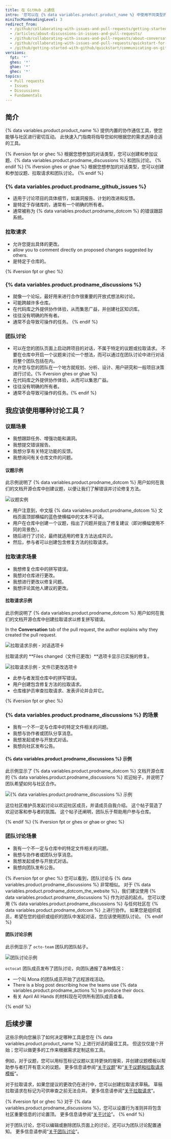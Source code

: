 ```yaml
---
title: 在 GitHub 上通信
intro: '您可以在 {% data variables.product.product_name %} 中使用不同类型的讨论来讨论特定项目和更改，以及更广泛的想法或团队目标。'
miniTocMaxHeadingLevel: 3
redirect_from:
  - /github/collaborating-with-issues-and-pull-requests/getting-started/quickstart-for-communicating-on-github
  - /articles/about-discussions-in-issues-and-pull-requests/
  - /github/collaborating-with-issues-and-pull-requests/about-conversations-on-github
  - /github/collaborating-with-issues-and-pull-requests/quickstart-for-communicating-on-github
  - /github/getting-started-with-github/quickstart/communicating-on-github
versions:
  fpt: '*'
  ghes: '*'
  ghae: '*'
  ghec: '*'
topics:
  - Pull requests
  - Issues
  - Discussions
  - Fundamentals
---
```


## 简介

{% data variables.product.product_name %} 提供内置的协作通信工具，使您能够与社区进行密切互动。 此快速入门指南将指导您如何根据您的需求选择合适的工具。

{% ifversion fpt or ghec %}
根据您想参加的对话类型，您可以创建和参加议题、{% data variables.product.prodname_discussions %} 和团队讨论。
{% endif %}
{% ifversion ghes or ghae %}
根据您想参加的对话类型，您可以创建和参加议题、拉取请求和团队讨论。
{% endif %}

### {% data variables.product.prodname_github_issues %}
- 适用于讨论项目的具体细节，如漏洞报告、计划的改进和反馈。
- 是特定于存储库的，通常有一个明确的所有者。
- 通常被称为 {% data variables.product.prodname_dotcom %} 的错误跟踪系统。

### 拉取请求
- 允许您提出具体的更改。
- allow you to comment directly on proposed changes suggested by others.
- 是特定于仓库的。

{% ifversion fpt or ghec %}
### {% data variables.product.prodname_discussions %}
-  就像一个论坛，最好用来进行合作很重要的开放式想法和讨论。
-  可能跨越许多仓库。
-  在代码库之外提供协作体验，从而集思广益，并创建社区知识库。
-  往往没有明确的所有者。
-  通常不会导致可操作的任务。
{% endif %}

### 团队讨论
- 可以在您的团队页面上启动跨项目的对话，不属于特定的议题或拉取请求。 不要在仓库中开启一个议题来讨论一个想法，而可以通过在团队讨论中进行对话将整个团队包括在内。
- 允许您与您的团队在一个地方就规划、分析、设计、用户研究和一般项目决策进行讨论。{% ifversion ghes or ghae %}
- 在代码库之外提供协作体验，从而可以集思广益。
- 往往没有明确的所有者。
- 通常不会导致可操作的任务。{% endif %}

## 我应该使用哪种讨论工具？

### 议题场景

- 我想跟踪任务、增强功能和漏洞。
- 我想提交错误报告。
- 我想分享有关特定功能的反馈。
- 我想询问有关仓库文件的问题。

#### 议题示例

此示例说明了 {% data variables.product.prodname_dotcom %} 用户如何在我们的文档开源仓库中创建议题，以便让我们了解错误并讨论修复方法。

![议题实例](/assets/images/help/issues/issue-example.png)

- 用户注意到，中文版 {% data variables.product.prodname_dotcom %} 文档页面顶部横幅的蓝色使横幅中的文本不可读。
- 用户在仓库中创建一个议题，指出了问题并提出了修复建议（即对横幅使用不同的背景色）。
- 随后进行了讨论，最终就适用的修复方法达成共识。
- 然后，参与者可以创建包含修复方法的拉取请求。

### 拉取请求场景

- 我想修复仓库中的拼写错误。
- 我想对仓库进行更改。
- 我想进行更改以修复问题。
- 我想评论其他人建议的更改。

#### 拉取请求示例

此示例说明了 {% data variables.product.prodname_dotcom %} 用户如何在我们的文档开源仓库中创建拉取请求以修复拼写错误。

In the **Conversation** tab of the pull request, the author explains why they created the pull request.

![拉取请求示例 - 对话选项卡](/assets/images/help/pull_requests/pr-conversation-example.png)

拉取请求的 **Files changed（文件已更改）**选项卡显示已实施的修复。

![拉取请求示例 - 文件已更改选项卡](/assets/images/help/pull_requests/pr-files-changed-example.png)

- 此参与者发现仓库中的拼写错误。
- 用户创建包含修复方法的拉取请求。
- 仓库维护员审查拉取请求、发表评论并合并它。

{% ifversion fpt or ghec %}
### {% data variables.product.prodname_discussions %} 的场景

- 我有一个不一定与仓库中的特定文件相关的问题。
- 我想与协作者或团队分享消息。
- 我想发起或参与开放式对话。
- 我想向社区发布公告。

#### {% data variables.product.prodname_discussions %} 示例

此示例显示了 {% data variables.product.prodname_dotcom %} 文档开源仓库的 {% data variables.product.prodname_discussions %} 欢迎帖子，并说明了团队希望如何与社区合作。

![{% data variables.product.prodname_discussions %} 示例](/assets/images/help/discussions/github-discussions-example.png)

这位社区维护员发起讨论以欢迎社区成员，并请成员自我介绍。 这个帖子营造了欢迎访客和参与者的氛围。 这个帖子还阐明，团队乐于帮助用户参与仓库。

{% endif %}
{% ifversion fpt or ghes or ghae or ghec %}
### 团队讨论场景

- 我有一个不一定与仓库中的特定文件相关的问题。
- 我想与协作者或团队分享消息。
- 我想发起或参与开放式对话。
- 我想向团队发布公告。

{% ifversion fpt or ghec %}
您可以看到，团队讨论与 {% data variables.product.prodname_discussions %} 非常相似。 对于 {% data variables.product.prodname_dotcom_the_website %}，我们建议使用 {% data variables.product.prodname_discussions %} 作为对话的起点。 您可以使用 {% data variables.product.prodname_discussions %} 与任何社区在 {% data variables.product.prodname_dotcom %} 上进行协作。 如果您是组织成员，希望在您的组织或组织的团队中发起对话，您应该使用团队讨论。
{% endif %}

#### 团队讨论示例

此示例显示了 `octo-team` 团队的团队帖子。

![团队讨论示例](/assets/images/help/projects/team-discussions-example.png)

`octocat` 团队成员发布了团队讨论，向团队通报了各种情况：
- 一个叫 Mona 的团队成员开始了远程游戏活动。
- There is a blog post describing how the teams use {% data variables.product.prodname_actions %} to produce their docs.
- 有关 April All Hands 的材料现在可供所有团队成员查看。

{% endif %}

## 后续步骤

这些示例向您展示了如何决定哪种工具是您在 {% data variables.product.product_name %} 上进行对话的最佳工具。 但这仅仅是个开始；您可以做更多的工作来根据需求定制这些工具。

例如，对于议题，您可以用标签标记议题以支持更快的搜索，并创建议题模板以帮助参与者打开有意义的议题。 更多信息请参阅“[关于议题](/github/managing-your-work-on-github/about-issues#working-with-issues)”和“[关于议题和拉取请求模板](/communities/using-templates-to-encourage-useful-issues-and-pull-requests/about-issue-and-pull-request-templates)”。

对于拉取请求，如果您提议的更改仍在进行中，您可以创建拉取请求草稿。 草稿拉取请求在标记为可供审查之前无法合并。 更多信息请参阅“[关于拉取请求](/github/collaborating-with-issues-and-pull-requests/about-pull-requests#draft-pull-requests)”。

{% ifversion fpt or ghec %}
对于 {% data variables.product.prodname_discussions %}，您可以设置行为准则并将包含社区重要信息的讨论置顶。 更多信息请参阅“[关于讨论](/discussions/collaborating-with-your-community-using-discussions/about-discussions)”。
{% endif %}

对于团队讨论，您可以编辑或删除团队页面上的讨论，还可以为团队讨论配置通知。 更多信息请参阅“[关于团队讨论](/organizations/collaborating-with-your-team/about-team-discussions)”。
